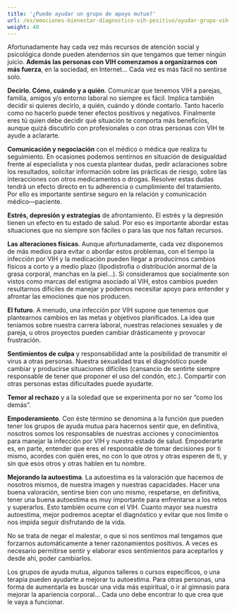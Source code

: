 ```yaml
---
title: '¿Puede ayudar un grupo de apoyo mutuo?'
url: /es/emociones-bienestar-diagnostico-vih-positivo/ayudar-grupo-vih-apoyo-mutuo/
weight: 40
---
```


Afortunadamente hay cada vez más recursos de atención social y psicológica donde pueden atendernos sin que tengamos que temer ningún juicio. **Además las personas con VIH comenzamos a organizarnos con más fuerza**, en la sociedad, en Internet... Cada vez es más fácil no sentirse solo.

**Decirlo. Cómo, cuándo y a quién**. Comunicar que tenemos VIH a parejas, familia, amigos y/o entorno laboral no siempre es fácil. Implica también decidir si quieres decirlo, a quién, cuándo y dónde contarlo. Tanto hacerlo como no hacerlo puede tener efectos positivos y negativos. Finalmente eres tú quien debe decidir qué situación te comporta más beneficios, aunque quizá discutirlo con profesionales o con otras personas con VIH te ayude a aclararte.

**Comunicación y negociación** con el médico o médica que realiza tu seguimiento. En ocasiones podemos sentirnos en situación de desigualdad frente al especialista y nos cuesta plantear dudas, pedir aclaraciones sobre los resultados, solicitar información sobre las prácticas de riesgo, sobre las interacciones con otros medicamentos o drogas. Resolver estas dudas tendrá un efecto directo en tu adherencia o cumplimiento del tratamiento. Por ello es importante sentirse seguro en la relación y comunicación médico—paciente.

**Estrés, depresión y estrategias** de afrontamiento. El estrés y la depresión tienen un efecto en tu estado de salud. Por eso es importante abordar estas situaciones que no siempre son fáciles o para las que nos faltan recursos.

**Las alteraciones físicas**. Aunque afortunadamente, cada vez disponemos de más medios para evitar o abordar estos problemas, con el tiempo la infección por VIH y la medicación pueden llegar a producirnos cambios físicos a corto y a medio plazo (lipodistrofia o distribución anormal de la grasa corporal, manchas en la piel...). Si consideramos que socialmente son vistos como marcas del estigma asociado al VIH, estos cambios pueden resultarnos difíciles de manejar y podemos necesitar apoyo para entender y afrontar las emociones que nos producen.

**El futuro**. A menudo, una infección por VIH supone que tenemos que plantearnos cambios en las metas y objetivos planificados. La idea que teníamos sobre nuestra carrera laboral, nuestras relaciones sexuales y de pareja, u otros proyectos pueden cambiar drásticamente y provocar frustración.

**Sentimientos de culpa** y responsabilidad ante la posibilidad de transmitir el virus a otras personas. Nuestra sexualidad tras el diagnóstico puede cambiar y producirse situaciones difíciles (cansancio de sentirte siempre responsable de tener que proponer el uso del condón, etc.). Compartir con otras personas estas dificultades puede ayudarte.

**Temor al rechazo** y a la soledad que se experimenta por no ser “como los demás”.

**Empoderamiento**. Con éste término se denomina a la función que pueden tener los grupos de ayuda mutua para hacernos sentir que, en definitiva, nosotros somos los responsables de nuestras acciones y conocimientos para manejar la infección por VIH y nuestro estado de salud. Empoderarte es, en parte, entender que eres el responsable de tomar decisiones por ti mismo, acordes con quién eres, no con lo que otros y otras esperen de ti, y sin que esos otros y otras hablen en tu nombre.

**Mejorando la autoestima**. La autoestima es la valoración que hacemos de nosotros mismos, de nuestra imagen y nuestras capacidades. Hacer una buena valoración, sentirse bien con uno mismo, respetarse, en definitiva, tener una buena autoestima es muy importante para enfrentarse a los retos y superarlos. Esto también ocurre con el   VIH. Cuanto mayor sea nuestra autoestima, mejor podremos aceptar el diagnóstico y evitar que nos limite o nos impida seguir disfrutando de la vida.

No se trata de negar el malestar, o que si nos sentimos mal tengamos que forzarnos automáticamente a tener razonamientos positivos. A veces es necesario permitirse sentir y elaborar esos sentimientos para aceptarlos y desde ahí, poder cambiarlos.

Los grupos de ayuda mutua, algunos talleres o cursos específicos, o una terapia pueden ayudarte a mejorar tu autoestima. Para otras personas, una forma de aumentarla es buscar una vida más espiritual, o ir al gimnasio para mejorar la apariencia corporal... Cada uno debe encontrar lo que crea que le vaya a funcionar.